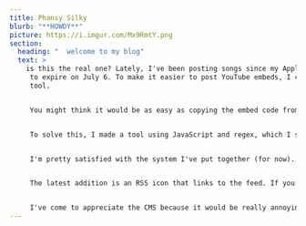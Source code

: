 ```yaml
---
title: Phansy Silky
blurb: "**HOWDY**"
picture: https://i.imgur.com/Mx9RmtY.png
section:
  heading: "  welcome to my blog"
  text: >
    is this the real one? Lately, I've been posting songs since my Apple Music subscription is about
     to expire on July 6. To make it easier to post YouTube embeds, I created a
     tool.


     You might think it would be as easy as copying the embed code from YouTube into GitHub Pages, but GH Pages doesn't allow YouTube links. With Hugo, you can embed YouTube videos, but it's a hassle typing out Hugo shortcodes because you need the video ID.


     To solve this, I made a tool using JavaScript and regex, which I saved to my home screen on my phone. Even with Decap/Netlify CMS simplifying the Hugo blog posting experience, it still felt overly complicated.


     I'm pretty satisfied with the system I've put together (for now). I use Textastic and Working Copy for deep modifications to my base Hugo theme, while the actual writing of posts is easily done through the Netlify authentication login with a password and email, which is nice.


     The latest addition is an RSS icon that links to the feed. If you're on iOS, you can open it with NetNewsWire, an RSS reader I like. On Linux, you can open it with Newsboat.


     I've come to appreciate the CMS because it would be really annoying to dynamically add the footer link on every new page. Separating the code from the content really helps me stay focused, like a horse with blinders.
---
```

